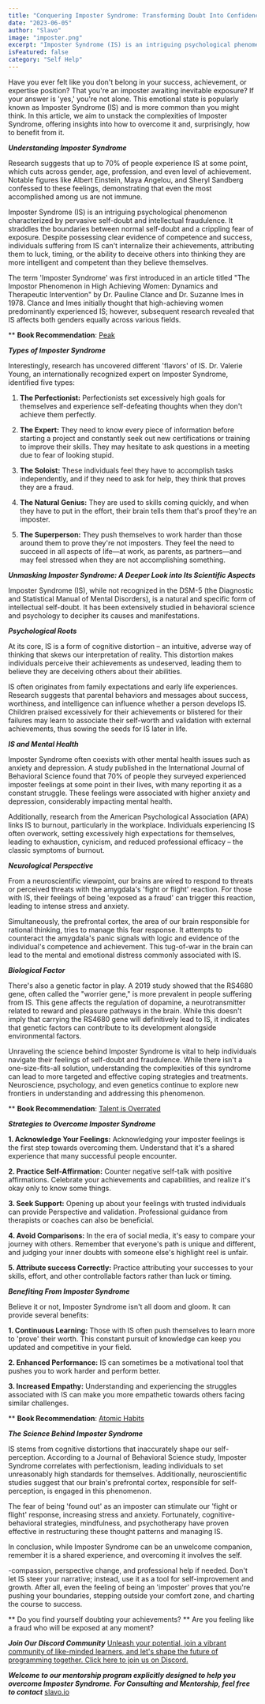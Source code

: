 ```yaml
---
title: "Conquering Imposter Syndrome: Transforming Doubt Into Confidence"
date: "2023-06-05"
author: "Slavo"
image: "imposter.png"
excerpt: "Imposter Syndrome (IS) is an intriguing psychological phenomenon characterized by pervasive self-doubt and intellectual fraudulence..."
isFeatured: false
category: "Self Help"
---
```


Have you ever felt like you don't belong in your success, achievement, or expertise position? That you're an imposter awaiting inevitable exposure? If your answer is 'yes,' you're not alone. This emotional state is popularly known as Imposter Syndrome (IS) and is more common than you might think. In this article, we aim to unstack the complexities of Imposter Syndrome, offering insights into how to overcome it and, surprisingly, how to benefit from it.

**_Understanding Imposter Syndrome_**

Research suggests that up to 70% of people experience IS at some point, which cuts across gender, age, profession, and even level of achievement. Notable figures like Albert Einstein, Maya Angelou, and Sheryl Sandberg confessed to these feelings, demonstrating that even the most accomplished among us are not immune.

Imposter Syndrome (IS) is an intriguing psychological phenomenon characterized by pervasive self-doubt and intellectual fraudulence. It straddles the boundaries between normal self-doubt and a crippling fear of exposure. Despite possessing clear evidence of competence and success, individuals suffering from IS can't internalize their achievements, attributing them to luck, timing, or the ability to deceive others into thinking they are more intelligent and competent than they believe themselves.

The term 'Imposter Syndrome' was first introduced in an article titled "The Impostor Phenomenon in High Achieving Women: Dynamics and Therapeutic Intervention" by Dr. Pauline Clance and Dr. Suzanne Imes in 1978. Clance and Imes initially thought that high-achieving women predominantly experienced IS; however, subsequent research revealed that IS affects both genders equally across various fields.

\*\* **Book Recommendation**: [Peak](https://amzn.to/45FLNhX)

**_Types of Imposter Syndrome_**

Interestingly, research has uncovered different 'flavors' of IS. Dr. Valerie Young, an internationally recognized expert on Imposter Syndrome, identified five types:

1. **The Perfectionist:** Perfectionists set excessively high goals for themselves and experience self-defeating thoughts when they don't achieve them perfectly.

2. **The Expert:** They need to know every piece of information before starting a project and constantly seek out new certifications or training to improve their skills. They may hesitate to ask questions in a meeting due to fear of looking stupid.

3. **The Soloist:** These individuals feel they have to accomplish tasks independently, and if they need to ask for help, they think that proves they are a fraud.

4. **The Natural Genius:** They are used to skills coming quickly, and when they have to put in the effort, their brain tells them that's proof they're an imposter.

5. **The Superperson:** They push themselves to work harder than those around them to prove they're not imposters. They feel the need to succeed in all aspects of life—at work, as parents, as partners—and may feel stressed when they are not accomplishing something.

**_Unmasking Imposter Syndrome: A Deeper Look into Its Scientific Aspects_**

Imposter Syndrome (IS), while not recognized in the DSM-5 (the Diagnostic and Statistical Manual of Mental Disorders), is a natural and specific form of intellectual self-doubt. It has been extensively studied in behavioral science and psychology to decipher its causes and manifestations.

**_Psychological Roots_**

At its core, IS is a form of cognitive distortion – an intuitive, adverse way of thinking that skews our interpretation of reality. This distortion makes individuals perceive their achievements as undeserved, leading them to believe they are deceiving others about their abilities.

IS often originates from family expectations and early life experiences. Research suggests that parental behaviors and messages about success, worthiness, and intelligence can influence whether a person develops IS. Children praised excessively for their achievements or blistered for their failures may learn to associate their self-worth and validation with external achievements, thus sowing the seeds for IS later in life.

**_IS and Mental Health_**

Imposter Syndrome often coexists with other mental health issues such as anxiety and depression. A study published in the International Journal of Behavioral Science found that 70% of people they surveyed experienced imposter feelings at some point in their lives, with many reporting it as a constant struggle. These feelings were associated with higher anxiety and depression, considerably impacting mental health.

Additionally, research from the American Psychological Association (APA) links IS to burnout, particularly in the workplace. Individuals experiencing IS often overwork, setting excessively high expectations for themselves, leading to exhaustion, cynicism, and reduced professional efficacy – the classic symptoms of burnout.

**_Neurological Perspective_**

From a neuroscientific viewpoint, our brains are wired to respond to threats or perceived threats with the amygdala's 'fight or flight' reaction. For those with IS, their feelings of being 'exposed as a fraud' can trigger this reaction, leading to intense stress and anxiety.

Simultaneously, the prefrontal cortex, the area of our brain responsible for rational thinking, tries to manage this fear response. It attempts to counteract the amygdala's panic signals with logic and evidence of the individual's competence and achievement. This tug-of-war in the brain can lead to the mental and emotional distress commonly associated with IS.

**_Biological Factor_**

There's also a genetic factor in play. A 2019 study showed that the RS4680 gene, often called the "worrier gene," is more prevalent in people suffering from IS. This gene affects the regulation of dopamine, a neurotransmitter related to reward and pleasure pathways in the brain. While this doesn't imply that carrying the RS4680 gene will definitively lead to IS, it indicates that genetic factors can contribute to its development alongside environmental factors.

Unraveling the science behind Imposter Syndrome is vital to help individuals navigate their feelings of self-doubt and fraudulence. While there isn't a one-size-fits-all solution, understanding the complexities of this syndrome can lead to more targeted and effective coping strategies and treatments. Neuroscience, psychology, and even genetics continue to explore new frontiers in understanding and addressing this phenomenon.

\*\* **Book Recommendation**: [Talent is Overrated](https://amzn.to/3oF9JkT)

**_Strategies to Overcome Imposter Syndrome_**

**1. Acknowledge Your Feelings:** Acknowledging your imposter feelings is the first step towards overcoming them. Understand that it's a shared experience that many successful people encounter.

**2. Practice Self-Affirmation:** Counter negative self-talk with positive affirmations. Celebrate your achievements and capabilities, and realize it's okay only to know some things.

**3. Seek Support:** Opening up about your feelings with trusted individuals can provide Perspective and validation. Professional guidance from therapists or coaches can also be beneficial.

**4. Avoid Comparisons:** In the era of social media, it's easy to compare your journey with others. Remember that everyone's path is unique and different, and judging your inner doubts with someone else's highlight reel is unfair.

**5. Attribute success Correctly:** Practice attributing your successes to your skills, effort, and other controllable factors rather than luck or timing.

**_Benefiting From Imposter Syndrome_**

Believe it or not, Imposter Syndrome isn't all doom and gloom. It can provide several benefits:

**1. Continuous Learning:** Those with IS often push themselves to learn more to 'prove' their worth. This constant pursuit of knowledge can keep you updated and competitive in your field.

**2. Enhanced Performance:** IS can sometimes be a motivational tool that pushes you to work harder and perform better.

**3. Increased Empathy:** Understanding and experiencing the struggles associated with IS can make you more empathetic towards others facing similar challenges.

\*\* **Book Recommendation**: [Atomic Habits](https://amzn.to/3WLcmy5)

**_The Science Behind Imposter Syndrome_**

IS stems from cognitive distortions that inaccurately shape our self-perception. According to a Journal of Behavioral Science study, Imposter Syndrome correlates with perfectionism, leading individuals to set unreasonably high standards for themselves. Additionally, neuroscientific studies suggest that our brain's prefrontal cortex, responsible for self-perception, is engaged in this phenomenon.

The fear of being 'found out' as an imposter can stimulate our 'fight or flight' response, increasing stress and anxiety. Fortunately, cognitive-behavioral strategies, mindfulness, and psychotherapy have proven effective in restructuring these thought patterns and managing IS.

In conclusion, while Imposter Syndrome can be an unwelcome companion, remember it is a shared experience, and overcoming it involves the self.

-compassion, perspective change, and professional help if needed. Don't let IS steer your narrative; instead, use it as a tool for self-improvement and growth. After all, even the feeling of being an 'imposter' proves that you're pushing your boundaries, stepping outside your comfort zone, and charting the course to success.

\*\* Do you find yourself doubting your achievements?
\*\* Are you feeling like a fraud who will be exposed at any moment?

**_Join Our Discord Community_** [Unleash your potential, join a vibrant community of like-minded learners, and let's shape the future of programming together. Click here to join us on Discord.](https://discord.gg/aN9Pgzz2)

**_Welcome to our mentorship program explicitly designed to help you overcome Imposter Syndrome._**
**_For Consulting and Mentorship, feel free to contact_** [slavo.io](/contact)
